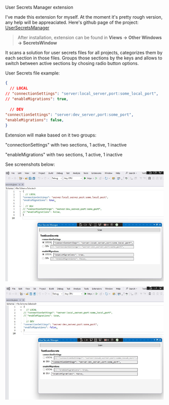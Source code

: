 User Secrets Manager extension

I've made this extension for myself. At the moment it's pretty rough version, any help will be appreaciated.
Here's github page of the project:
[UserSecretsManager](https://github.com/kurskiev-t/UserSecretsManager)

> After installation, extension can be found in **Views -> Other Windows -> SecretsWindow**

It scans a solution for user secrets files for all projects, categorizes them by each section in those files. Groups those sections by the keys and allows to switch between active sections by chosing radio button options.

User Secrets file example:
```json
{
  // LOCAL
// "connectionSettings": "server:local_server,port:some_local_port",
// "enableMigrations": true,

  // DEV
"connectionSettings": "server:dev_server,port:some_port",
"enableMigrations": false,
}

```
Extension will make based on it two groups:

"connectionSettings" with two sections, 1 active, 1 inactive

"enableMigrations" with two sections, 1 active, 1 inactive

See screenshots below:

![Screenshot 1](1.jpg)

![Screenshot 2](2.jpg)
